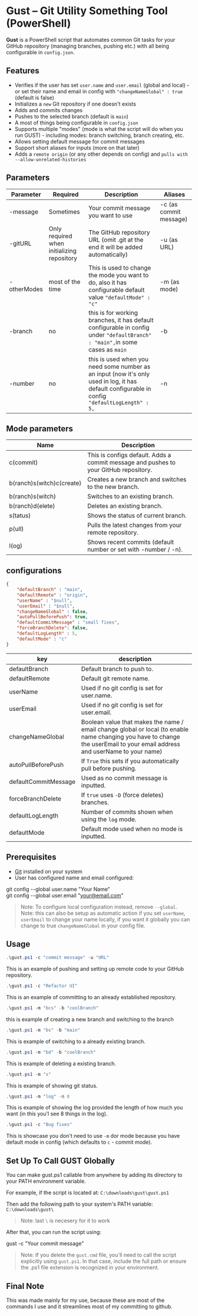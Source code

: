 # Gust – Git Utility Something Tool (PowerShell)

**Gust** is a PowerShell script that automates common Git tasks for your GitHub repository (managing branches, pushing etc.) with all being configurable in `config.json`.

## Features

- Verifies if the user has set `user.name` and `user.email` (global and local) - or set their name and email in config with `"changeNameGlobal" : true` (default is false)
- Initializes a `new` Git repository if one doesn't exists
- Adds and commits changes  
- Pushes to the selected branch (default is `main`)
- A most of things being configurable in `config.json`
- Supports multiple "modes" (mode is what the script will do when you run GUST) - including modes: branch switching, branch creating, etc.
- Allows setting default message for commit messages
- Support short aliases for inputs (more on that later)
- Adds a `remote origin` (or any other depends on config) and `pulls with --allow-unrelated-histories`

## Parameters

| Parameter   | Required  | Description | Aliases  |
|-------------|---------- |-------------| -------- |
| -message    | Sometimes                                  | Your commit message you want to use                                                                                                           | -c (as commit message) |
| -gitURL     | Only required when initializing repository | The GitHub repository URL (omit .git at the end it will be added automatically)                                                               | -u (as URL)            |
| -otherModes | most of the time                           | This is used to change the mode you want to do, also it has configurable default value `"defaultMode" : "c"`                                  | -m (as mode)           |
| -branch     | no                                         | this is for working branches, it has default configurable in config under `"defaultBranch" : "main",`in some cases as `main`                  | -b                     |
| -number     | no                                         | this is used when you need some number as an input (now it's only used in log, it has default configurable in config `"defaultLogLength" : 5,`| -n                     | 

## Mode parameters

|Name | Description |
|-----|-------------|
| c(commit)                 | This is configs default. Adds a commit message and pushes to your GitHub repository. |
| b(ranch)s(witch)c(create) | Creates a new branch and switches to the new branch.                                 |
| b(ranch)s(witch)          | Switches to an existing branch.                                                      |
| b(ranch)d(elete)          | Deletes an existing branch.                                                          |
| s(tatus)                  | Shows the status of current branch.                                                  |
| p(ull)                    | Pulls the latest changes from your remote repository.                                |
| l(og)                     | Shows recent commits (default number or set with -number / -n).                      |

## configurations

```json
{
    "defaultBranch" : "main",
    "defaultRemote" : "origin",
    "userName" : "$null",
    "userEmail" : "$null",
    "changeNameGlobal" : false,
    "autoPullBeforePush": true,
    "defaultCommitMessage" : "small fixes",
    "forceBranchDelete": false,
    "defaultLogLength" : 5,
    "defaultMode" : "c"
}
```

| key | description |
| --- | ----------- |
| defaultBranch        | Default branch to push to.                                                                                                                                                  |
| defaultRemote        | Default git remote name.                                                                                                                                                    |
| userName             | Used if no git config is set for user.name.                                                                                                                                 |
| userEmail            | Used if no git config is set for user.email.                                                                                                                                |
| changeNameGlobal     | Boolean value that makes the name / email change global or local (to enable name changing you have to change the userEmail to your email address and userName to your name) |
| autoPullBeforePush   | If `True` this sets if you automatically pull before pushing.                                                                                                               |
| defaultCommitMessage | Used as no commit message is inputted.                                                                                                                                      |
| forceBranchDelete    | If `true` uses `-D` (force deletes) branches.                                                                                                                               |
| defaultLogLength     | Number of commits shown when using the `log` mode.                                                                                                                          |
| defaultMode          | Default mode used when no mode is inputted.                                                                                                                                 |

## Prerequisites

- [Git](https://git-scm.com/) installed on your system
- User has configured name and email configured:

git config --global user.name "Your Name"  
git config --global user.email "your@email.com"

> Note: To configure local configuration instead, remove `--global`.
> Note: this can also be setup as automatic action if you set `userName`, `userEmail` to change your name locally, if you want it globally you can change to true `changeNameGlobal` in your config file.

## Usage

```powershell
.\gust.ps1 -c "commit message" -u "URL" 
```

This is an example of pushing and setting up remote code to your GitHub repository.

```powershell
.\gust.ps1 -c "Refactor UI"
```

This is an example of committing to an already established repository.

``` powershell
.\gust.ps1 -m "bcs" -b "coolBranch"
```

this is example of creating a new branch and switching to the branch

```powershell
.\gust.ps1 -m "bs" -b "main"
```

This is example of switching to a already existing branch.

```powershell
.\gust.ps1 -m "bd" -b "coolBranch"
```

This is example of deleting a existing branch.

```powershell
.\gust.ps1 -m "s"
```

This is example of showing git status.

```powershell
.\gust.ps1 -m "log" -n 8
```

This is example of showing the log provided the length of how much you want (in this you'l see 8 things in the log).

```powershell
.\gust.ps1 -c "Bug fixes"
```

This is showcase you don't need to use `-m` dor mode because you have default mode in config (which defaults to `c` - commit mode).

## Set Up To Call GUST Globally

You can make gust.ps1 callable from anywhere by adding its directory to your PATH environment variable. 

For example, if the script is located at: `C:\downloads\gust\gust.ps1`

Then add the following path to your system's PATH variable: `C:\downloads\gust\`

> Note: last `\` is necesery for it to work

After that, you can run the script using:

gust -c "Your commit message"

> Note: If you delete the `gust.cmd` file, you'll need to call the script explicitly using `gust.ps1`. In that case, include the full path or ensure the .ps1 file extension is recognized in your environment.

## Final Note

This was made mainly for my use, because these are most of the commands I use and it streamlines most of my committing to github.
